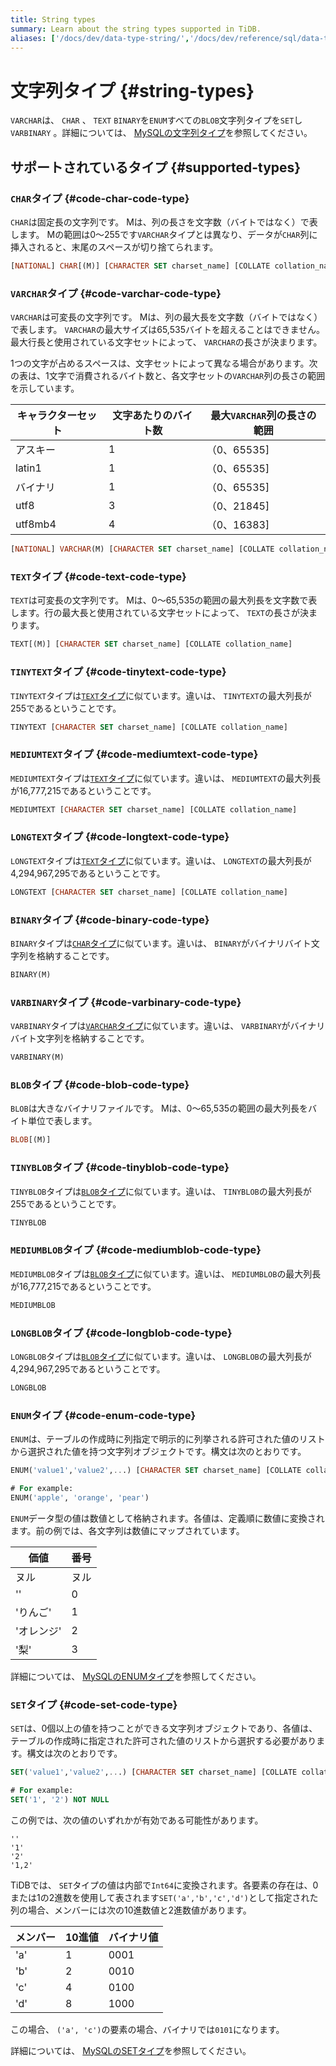 ```yaml
---
title: String types
summary: Learn about the string types supported in TiDB.
aliases: ['/docs/dev/data-type-string/','/docs/dev/reference/sql/data-types/string/']
---
```


# 文字列タイプ {#string-types}

`VARCHAR`は、 `CHAR` 、 `TEXT` `BINARY`を`ENUM`すべての`BLOB`文字列タイプを`SET`し`VARBINARY` 。詳細については、 [MySQLの文字列タイプ](https://dev.mysql.com/doc/refman/5.7/en/string-types.html)を参照してください。

## サポートされているタイプ {#supported-types}

### <code>CHAR</code>タイプ {#code-char-code-type}

`CHAR`は固定長の文字列です。 Mは、列の長さを文字数（バイトではなく）で表します。 Mの範囲は0〜255です`VARCHAR`タイプとは異なり、データが`CHAR`列に挿入されると、末尾のスペースが切り捨てられます。

```sql
[NATIONAL] CHAR[(M)] [CHARACTER SET charset_name] [COLLATE collation_name]
```

### <code>VARCHAR</code>タイプ {#code-varchar-code-type}

`VARCHAR`は可変長の文字列です。 Mは、列の最大長を文字数（バイトではなく）で表します。 `VARCHAR`の最大サイズは65,535バイトを超えることはできません。最大行長と使用されている文字セットによって、 `VARCHAR`の長さが決まります。

1つの文字が占めるスペースは、文字セットによって異なる場合があります。次の表は、1文字で消費されるバイト数と、各文字セットの`VARCHAR`列の長さの範囲を示しています。

| キャラクターセット | 文字あたりのバイト数 | 最大`VARCHAR`列の長さの範囲 |
| --------- | ---------- | ------------------ |
| アスキー      | 1          | （0、65535]          |
| latin1    | 1          | （0、65535]          |
| バイナリ      | 1          | （0、65535]          |
| utf8      | 3          | （0、21845]          |
| utf8mb4   | 4          | （0、16383]          |

```sql
[NATIONAL] VARCHAR(M) [CHARACTER SET charset_name] [COLLATE collation_name]
```

### <code>TEXT</code>タイプ {#code-text-code-type}

`TEXT`は可変長の文字列です。 Mは、0〜65,535の範囲の最大列長を文字数で表します。行の最大長と使用されている文字セットによって、 `TEXT`の長さが決まります。

```sql
TEXT[(M)] [CHARACTER SET charset_name] [COLLATE collation_name]
```

### <code>TINYTEXT</code>タイプ {#code-tinytext-code-type}

`TINYTEXT`タイプは[`TEXT`タイプ](#text-type)に似ています。違いは、 `TINYTEXT`の最大列長が255であるということです。

```sql
TINYTEXT [CHARACTER SET charset_name] [COLLATE collation_name]
```

### <code>MEDIUMTEXT</code>タイプ {#code-mediumtext-code-type}

`MEDIUMTEXT`タイプは[`TEXT`タイプ](#text-type)に似ています。違いは、 `MEDIUMTEXT`の最大列長が16,777,215であるということです。

```sql
MEDIUMTEXT [CHARACTER SET charset_name] [COLLATE collation_name]
```

### <code>LONGTEXT</code>タイプ {#code-longtext-code-type}

`LONGTEXT`タイプは[`TEXT`タイプ](#text-type)に似ています。違いは、 `LONGTEXT`の最大列長が4,294,967,295であるということです。

```sql
LONGTEXT [CHARACTER SET charset_name] [COLLATE collation_name]
```

### <code>BINARY</code>タイプ {#code-binary-code-type}

`BINARY`タイプは[`CHAR`タイプ](#char-type)に似ています。違いは、 `BINARY`がバイナリバイト文字列を格納することです。

```sql
BINARY(M)
```

### <code>VARBINARY</code>タイプ {#code-varbinary-code-type}

`VARBINARY`タイプは[`VARCHAR`タイプ](#varchar-type)に似ています。違いは、 `VARBINARY`がバイナリバイト文字列を格納することです。

```sql
VARBINARY(M)
```

### <code>BLOB</code>タイプ {#code-blob-code-type}

`BLOB`は大きなバイナリファイルです。 Mは、0〜65,535の範囲の最大列長をバイト単位で表します。

```sql
BLOB[(M)]
```

### <code>TINYBLOB</code>タイプ {#code-tinyblob-code-type}

`TINYBLOB`タイプは[`BLOB`タイプ](#blob-type)に似ています。違いは、 `TINYBLOB`の最大列長が255であるということです。

```sql
TINYBLOB
```

### <code>MEDIUMBLOB</code>タイプ {#code-mediumblob-code-type}

`MEDIUMBLOB`タイプは[`BLOB`タイプ](#blob-type)に似ています。違いは、 `MEDIUMBLOB`の最大列長が16,777,215であるということです。

```sql
MEDIUMBLOB
```

### <code>LONGBLOB</code>タイプ {#code-longblob-code-type}

`LONGBLOB`タイプは[`BLOB`タイプ](#blob-type)に似ています。違いは、 `LONGBLOB`の最大列長が4,294,967,295であるということです。

```sql
LONGBLOB
```

### <code>ENUM</code>タイプ {#code-enum-code-type}

`ENUM`は、テーブルの作成時に列指定で明示的に列挙される許可された値のリストから選択された値を持つ文字列オブジェクトです。構文は次のとおりです。

```sql
ENUM('value1','value2',...) [CHARACTER SET charset_name] [COLLATE collation_name]

# For example:
ENUM('apple', 'orange', 'pear')
```

`ENUM`データ型の値は数値として格納されます。各値は、定義順に数値に変換されます。前の例では、各文字列は数値にマップされています。

| 価値             | 番号 |
| -------------- | -- |
| ヌル             | ヌル |
| &#39;&#39;     | 0  |
| &#39;りんご&#39;  | 1  |
| &#39;オレンジ&#39; | 2  |
| &#39;梨&#39;    | 3  |

詳細については、 [MySQLのENUMタイプ](https://dev.mysql.com/doc/refman/5.7/en/enum.html)を参照してください。

### <code>SET</code>タイプ {#code-set-code-type}

`SET`は、0個以上の値を持つことができる文字列オブジェクトであり、各値は、テーブルの作成時に指定された許可された値のリストから選択する必要があります。構文は次のとおりです。

```sql
SET('value1','value2',...) [CHARACTER SET charset_name] [COLLATE collation_name]

# For example:
SET('1', '2') NOT NULL
```

この例では、次の値のいずれかが有効である可能性があります。

```
''
'1'
'2'
'1,2'
```

TiDBでは、 `SET`タイプの値は内部で`Int64`に変換されます。各要素の存在は、0または1の2進数を使用して表されます`SET('a','b','c','d')`として指定された列の場合、メンバーには次の10進数値と2進数値があります。

| メンバー        | 10進値 | バイナリ値 |
| ----------- | ---- | ----- |
| &#39;a&#39; | 1    | 0001  |
| &#39;b&#39; | 2    | 0010  |
| &#39;c&#39; | 4    | 0100  |
| &#39;d&#39; | 8    | 1000  |

この場合、 `('a', 'c')`の要素の場合、バイナリでは`0101`になります。

詳細については、 [MySQLのSETタイプ](https://dev.mysql.com/doc/refman/5.7/en/set.html)を参照してください。
